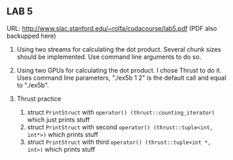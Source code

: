 ## LAB 5 ##
URL: http://www.slac.stanford.edu/~rolfa/cudacourse/lab5.pdf (PDF also backupped here)

1. Using two streams for calculating the dot product. Several chunk sizes should be implemented. Use command line arguments to do so.

2. Using two GPUs for calculating the dot product. I chose Thrust to do it. Uses command line parameters, "./ex5b 1 2" is the default call and equal to "./ex5b".

3. Thrust practice
	1. struct `PrintStruct` with `operator() (thrust::counting_iterator)` which just prints stuff
	2. struct `PrintStruct` with second `operator() (thrust::tuple<int, int*>)` which prints stuff
	3. struct `PrintStruct` with third `operator() (thrust::tuple<int *, int>)` which prints stuff